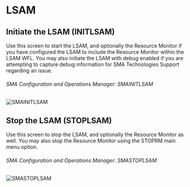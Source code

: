 # LSAM

## Initiate the LSAM (INITLSAM)

Use this screen to start the LSAM, and optionally the Resource Monitor if you have configured the LSAM to include the Resource Monitor within the LSAM WFL. You may also initiate the LSAM with debug enabled if you are attempting to capture debug information for SMA Technologies Support regarding an issue.

###### SMA Configuration and Operations Manager: SMAINITLSAM

![SMAINITLSAM](/img/smainitlsam.png)

## Stop the LSAM (STOPLSAM)

Use this screen to stop the LSAM, and optionally the Resource Monitor as well. You may also stop the Resource Monitor using the STOPRM main menu option.

###### SMA Configuration and Operations Manager: SMASTOPLSAM

![SMASTOPLSAM](/img/smastoplsam.png)
